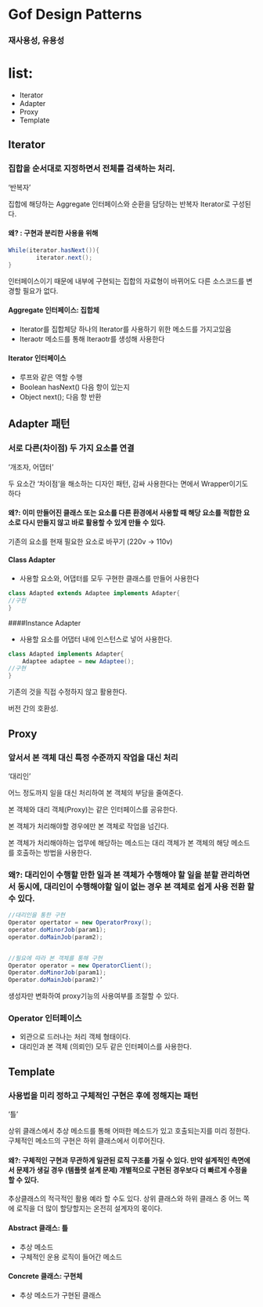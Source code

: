 # Gof Design Patterns
###  재사용성, 유용성

# list:

 * Iterator
 * Adapter
 * Proxy
 * Template 

##

## Iterator


### 집합을 순서대로 지정하면서 전체를 검색하는 처리.

‘반복자’

집합에 해당하는 Aggregate 인터페이스와 순환을 담당하는 반복자 Iterator로 구성된다.

#### 왜? : 구현과 분리한 사용을 위해

```java	
While(iterator.hasNext()){
		iterator.next(); 
}
```

인터페이스이기 때문에 내부에 구현되는 집합의 자료형이 바뀌어도 다른 소스코드를 변경할 필요가 없다.

#### Aggregate 인터페이스: 집합체

* Iterator를 집합체당 하나의 Iterator를 사용하기 위한 메소드를 가지고있음
* Iteraotr 메소드를 통해 Iteraotr를 생성해 사용한다

#### Iterator 인터페이스 

* 루프와 같은 역할 수행
* Boolean hasNext() 다음 항이 있는지
* Object next(); 다음 항 반환 

##

## Adapter 패턴

### 서로 다른(차이점) 두 가지 요소를 연결

‘개조자, 어댑터’

두 요소간 ‘차이점’을 해소하는 디자인 패턴, 감싸 사용한다는 면에서 Wrapper이기도 하다

#### 왜?: 이미 만들어진 클래스 또는 요소를 다른 환경에서 사용할 때 해당 요소를 적합한 요소로 다시 만들지 않고 바로 활용할 수 있게 만들 수 있다.

기존의 요소를 현재 필요한 요소로 바꾸기 (220v -> 110v)

#### Class Adapter 
* 사용할 요소와, 어댑터를 모두 구현한 클래스를 만들어 사용한다
```java
class Adapted extends Adaptee implements Adapter{
//구현
}
```
####Instance Adapter
* 사용할 요소를 어댑터 내에 인스턴스로 넣어 사용한다.
```java
class Adapted implements Adapter{
	Adaptee adaptee = new Adaptee();
//구현 
}
```
기존의 것을 직접 수정하지 않고 활용한다.

버전 간의 호환성.

##

## Proxy

### 앞서서 본 객체 대신 특정 수준까지 작업을 대신 처리
‘대리인’

어느 정도까지 일을 대신 처리하여 본 객체의 부담을 줄여준다. 

본 객체와 대리 객체(Proxy)는 같은 인터페이스를 공유한다.

본 객체가 처리해야할 경우에만 본 객체로 작업을 넘긴다.

본 객체가 처리해야하는 업무에 해당하는 메소드는 대리 객체가 본 객체의 해당 메소드를 호출하는 방법을 사용한다.  

### 왜?: 대리인이 수행할 만한 일과 본 객체가 수행해야 할 일을 분할 관리하면서 동시에, 대리인이 수행해야할 일이 없는 경우 본 객체로 쉽게 사용 전환 할 수 있다.
```java
//대리인을 통한 구현 
Operator opertator = new OperatorProxy();
operator.doMinorJob(param1);
operator.doMainJob(param2);


//필요에 따라 본 객체를 통해 구현
Operator operator = new OperatorClient();
Operator.doMinorJob(param1);
Operator.doMainJob(param2)’
```

생성자만 변화하여 proxy기능의 사용여부를 조절할 수 있다.

### Operator 인터페이스
* 외관으로 드러나는 처리 객체 형태이다.
* 대리인과 본 객체 (의뢰인) 모두 같은 인터페이스를 사용한다.

##

## Template


### 사용법을 미리 정하고 구체적인 구현은 후에 정해지는 패턴

‘틀’

상위 클래스에서 추상 메소드를 통해 어떠한 메소드가 있고 호출되는지를 미리 정한다. 구체적인 메소드의 구현은 하위 클래스에서 이루어진다.

#### 왜?: 구체적인 구현과 무관하게 일관된 로직 구조를 가질 수 있다. 만약 설계적인 측면에서 문제가 생길 경우 (템플렛 설계 문제) 개별적으로 구현된 경우보다 더 빠르게 수정을 할 수 있다. 

추상클래스의 적극적인 활용 예라 할 수도 있다. 
상위 클래스와 하위 클래스 중 어느 쪽에 로직을 더 많이 할당할지는 온전히 설계자의 몫이다.

#### Abstract 클래스: 틀

* 추상 메소드 
* 구체적인 운용 로직이 들어간 메소드

#### Concrete 클래스: 구현체 

* 추상 메소드가 구현된 클래스
 